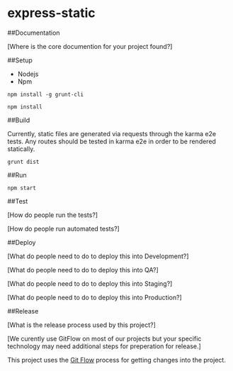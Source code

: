 # express-static

##Documentation

[Where is the core documention for your project found?]

##Setup

* Nodejs
* Npm

```
npm install -g grunt-cli
```

```
npm install
```

##Build

Currently, static files are generated via requests through the karma e2e tests. Any routes should be tested in karma e2e in order to be rendered statically.

```
grunt dist
```

##Run

```
npm start
```

##Test

[How do people run the tests?]

[How do people run automated tests?]

##Deploy

[What do people need to do to deploy this into Development?]

[What do people need to do to deploy this into QA?]

[What do people need to do to deploy this into Staging?]

[What do people need to do to deploy this into Production?]


##Release

[What is the release process used by this project?]

[We curently use GitFlow on most of our projects but your specific technology may need additional steps for preperation for release.]

This project uses the [Git Flow](https://confluence.meltdev.com/display/DEV/Git+Flow) process for getting changes into the project.
